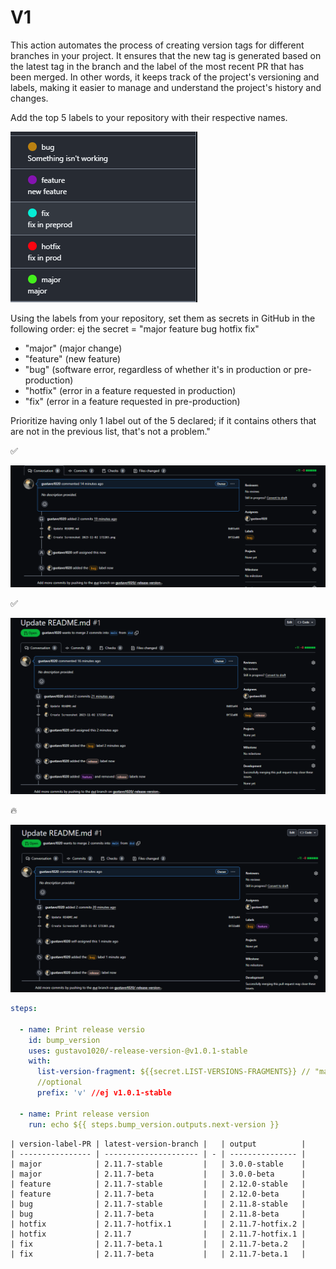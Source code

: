  # V1
This action automates the process of creating version tags for different branches in your project. It ensures that the new tag is generated based on the latest tag in the branch and the label of the most recent PR that has been merged. In other words, it keeps track of the project's versioning and labels, making it easier to manage and understand the project's history and changes.

Add the top 5 labels to your repository with their respective names.

![image](https://github.com/gustavo1020/-release-version-/blob/main/img/Screenshot%202023-11-02%20172203.png)


Using the labels from your repository, set them as secrets in GitHub in the following order: ej the secret = "major feature bug hotfix fix"
- "major" (major change)
- "feature" (new feature)
- "bug" (software error, regardless of whether it's in production or pre-production)
- "hotfix" (error in a feature requested in production)
- "fix" (error in a feature requested in pre-production)

Prioritize having only 1 label out of the 5 declared; if it contains others that are not in the previous list, that's not a problem."

:white_check_mark:

![image](https://github.com/gustavo1020/-release-version-/blob/main/img/Screenshot%202023-11-02%20173734.png)

:white_check_mark:

![image](https://github.com/gustavo1020/-release-version-/blob/main/img/image.png)

:fire:

![image](https://github.com/gustavo1020/-release-version-/blob/main/img/Screenshot%202023-11-02%20173845.png)

```yaml
steps:

  - name: Print release versio
    id: bump_version
    uses: gustavo1020/-release-version-@v1.0.1-stable
    with:
      list-version-fragment: ${{secret.LIST-VERSIONS-FRAGMENTS}} // "major feature bug hotfix fix"
      //optional
      prefix: 'v' //ej v1.0.1-stable
      
  - name: Print release version
    run: echo ${{ steps.bump_version.outputs.next-version }}
```

```
| version-label-PR | latest-version-branch |   | output          |
| ---------------- | --------------------- | - | --------------- |
| major            | 2.11.7-stable         |   | 3.0.0-stable    |
| major            | 2.11.7-beta           |   | 3.0.0-beta      |
| feature          | 2.11.7-stable         |   | 2.12.0-stable   |
| feature          | 2.11.7-beta           |   | 2.12.0-beta     |
| bug              | 2.11.7-stable         |   | 2.11.8-stable   |
| bug              | 2.11.7-beta           |   | 2.11.8-beta     |
| hotfix           | 2.11.7-hotfix.1       |   | 2.11.7-hotfix.2 |
| hotfix           | 2.11.7                |   | 2.11.7-hotfix.1 |
| fix              | 2.11.7-beta.1         |   | 2.11.7-beta.2   |
| fix              | 2.11.7-beta           |   | 2.11.7-beta.1   |
```
